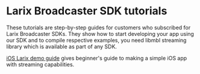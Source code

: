 # Larix Broadcaster SDK tutorials

These tutorials are step-by-step guides for customers who subscribed for Larix Broadcaster SDKs. They show how to start developing your app using our SDK and to compile respective examples, you need libmbl streaming library which is available as part of any SDK.

[iOS Larix demo guide](https://github.com/WMSPanel/larix-sdk-examples/blob/main/ios-larix-demo/StepByStepGuide.md) gives beginner's guide to making a simple iOS app with streaming capabilities.
